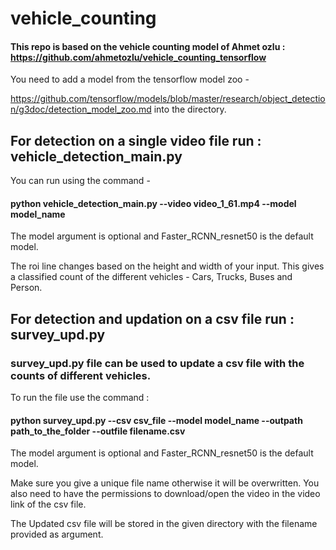 # vehicle_counting

#### This repo is based on the vehicle counting model of Ahmet ozlu : https://github.com/ahmetozlu/vehicle_counting_tensorflow
You need to add a model from the tensorflow model zoo - 

https://github.com/tensorflow/models/blob/master/research/object_detection/g3doc/detection_model_zoo.md into the directory.

## For detection on a single video file run : vehicle_detection_main.py 

You can run using the command - 
####  python vehicle_detection_main.py --video video_1_61.mp4 --model model_name
The model argument is optional and Faster_RCNN_resnet50 is the default model.

The roi line changes based on the height and width of your input.
This gives a classified count of the different vehicles - Cars, Trucks, Buses and Person.

## For detection and updation on a csv file run : survey_upd.py
### survey_upd.py file can be used to update a csv file with the counts of different vehicles.

To run the file use the command : 
#### python survey_upd.py --csv csv_file --model model_name --outpath path_to_the_folder --outfile filename.csv

The model argument is optional and Faster_RCNN_resnet50 is the default model.

Make sure you give a unique file name otherwise it will be overwritten.
You also need to have the permissions to download/open the video in the video link of the csv file.

The Updated csv file will be stored in the given directory with the filename provided as argument.


